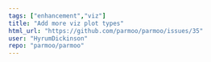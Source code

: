 ```yaml
---
tags: ["enhancement","viz"]
title: "Add more viz plot types"
html_url: "https://github.com/parmoo/parmoo/issues/35"
user: "HyrumDickinson"
repo: "parmoo/parmoo"
---
```


